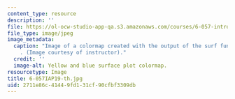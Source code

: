 ```yaml
---
content_type: resource
description: ''
file: https://ol-ocw-studio-app-qa.s3.amazonaws.com/courses/6-057-introduction-to-matlab-january-iap-2019/2711e86c41449fd131cf90cfbf3309db_6-057IAP19-th.jpg
file_type: image/jpeg
image_metadata:
  caption: "Image of a colormap created with the output of the surf function in MATLAB\xAE\
    . (Image courtesy of instructor)."
  credit: ''
  image-alt: Yellow and blue surface plot colormap.
resourcetype: Image
title: 6-057IAP19-th.jpg
uid: 2711e86c-4144-9fd1-31cf-90cfbf3309db
---
```

